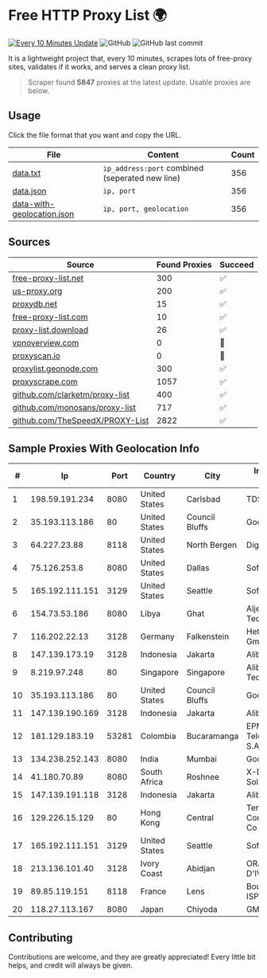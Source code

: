 
# Free HTTP Proxy List 🌍

[![Every 10 Minutes Update](https://github.com/mertguvencli/http-proxy-list/actions/workflows/main.yml/badge.svg?branch=main)](https://github.com/mertguvencli/http-proxy-list/actions/workflows/main.yml)
![GitHub](https://img.shields.io/github/license/mertguvencli/http-proxy-list)
![GitHub last commit](https://img.shields.io/github/last-commit/mertguvencli/http-proxy-list)

It is a lightweight project that, every 10 minutes, scrapes lots of free-proxy sites, validates if it works, and serves a clean proxy list.


> Scraper found **5847** proxies at the latest update. Usable proxies are below.

## Usage

Click the file format that you want and copy the URL.


|File|Content|Count|
|----|-------|-----|
|[data.txt](https://raw.githubusercontent.com/mertguvencli/http-proxy-list/main/proxy-list/data.txt)|`ip_address:port` combined (seperated new line)|356|
|[data.json](https://raw.githubusercontent.com/mertguvencli/http-proxy-list/main/proxy-list/data.json)|`ip, port`|356|
|[data-with-geolocation.json](https://raw.githubusercontent.com/mertguvencli/http-proxy-list/main/proxy-list/data-with-geolocation.json)|`ip, port, geolocation`|356|

## Sources

|Source|Found Proxies|Succeed|
|------|-------------|-------|
|[free-proxy-list.net](https://free-proxy-list.net)|300|✅|
|[us-proxy.org](https://www.us-proxy.org)|200|✅|
|[proxydb.net](http://proxydb.net)|15|✅|
|[free-proxy-list.com](https://free-proxy-list.com/?page=&port=&type%5B%5D=http&type%5B%5D=https&up_time=0&search=Search)|10|✅|
|[proxy-list.download](https://www.proxy-list.download/HTTP)|26|✅|
|[vpnoverview.com](https://vpnoverview.com/privacy/anonymous-browsing/free-proxy-servers)|0|🚫|
|[proxyscan.io](https://www.proxyscan.io)|0|🚫|
|[proxylist.geonode.com](https://proxylist.geonode.com/api/proxy-list?limit=300&page=1&sort_by=lastChecked&sort_type=desc&protocols=http,https)|300|✅|
|[proxyscrape.com](https://api.proxyscrape.com/v2/?request=displayproxies&protocol=http&timeout=10000&country=all&ssl=all&anonymity=all)|1057|✅|
|[github.com/clarketm/proxy-list](https://raw.githubusercontent.com/clarketm/proxy-list/master/proxy-list-raw.txt)|400|✅|
|[github.com/monosans/proxy-list](https://raw.githubusercontent.com/monosans/proxy-list/main/proxies/http.txt)|717|✅|
|[github.com/TheSpeedX/PROXY-List](https://raw.githubusercontent.com/TheSpeedX/PROXY-List/master/http.txt)|2822|✅|


## Sample Proxies With Geolocation Info

|#|Ip|Port|Country|City|Internet Service Provider|
|-|--|----|-------|----|-------------------------|
|1|198.59.191.234|8080|United States|Carlsbad|TDS TELECOM|
|2|35.193.113.186|80|United States|Council Bluffs|Google LLC|
|3|64.227.23.88|8118|United States|North Bergen|DigitalOcean, LLC|
|4|75.126.253.8|8080|United States|Dallas|SoftLayer|
|5|165.192.111.151|3129|United States|Seattle|SoftLayer|
|6|154.73.53.186|8080|Libya|Ghat|Aljeel Aljadeed For Technology|
|7|116.202.22.13|3128|Germany|Falkenstein|Hetzner Online GmbH|
|8|147.139.173.19|3128|Indonesia|Jakarta|Alibaba.com LLC|
|9|8.219.97.248|80|Singapore|Singapore|Alibaba (US) Technology Co., Ltd.|
|10|35.193.113.186|80|United States|Council Bluffs|Google LLC|
|11|147.139.190.169|3128|Indonesia|Jakarta|Alibaba.com LLC|
|12|181.129.183.19|53281|Colombia|Bucaramanga|EPM Telecomunicaciones S.A. E.S.P.|
|13|134.238.252.143|8080|India|Mumbai|Google LLC|
|14|41.180.70.89|8080|South Africa|Roshnee|X-DSL Networking Solutions|
|15|147.139.191.118|3128|Indonesia|Jakarta|Alibaba.com LLC|
|16|129.226.15.129|80|Hong Kong|Central|Tencent Cloud Computing (Beijing) Co|
|17|165.192.111.151|3129|United States|Seattle|SoftLayer|
|18|213.136.101.40|3128|Ivory Coast|Abidjan|ORANGE COTE D'IVOIRE|
|19|89.85.119.151|8118|France|Lens|Bouygues Telecom ISP|
|20|118.27.113.167|8080|Japan|Chiyoda|GMO Internet, Inc.|



## Contributing

Contributions are welcome, and they are greatly appreciated! Every
little bit helps, and credit will always be given.

